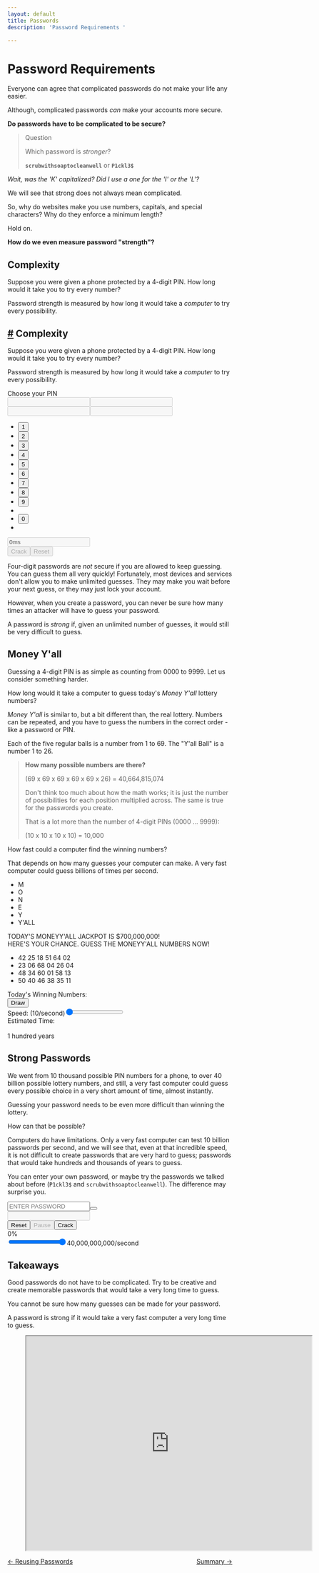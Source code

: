 ```yaml
---
layout: default
title: Passwords
description: 'Password Requirements '

---
```

# Password Requirements

Everyone can agree that complicated passwords do not make your life any
easier.

Although, complicated passwords _can_ make your accounts more secure.

**Do passwords have to be complicated to be secure?**

> Question
>
> Which password is _stronger_?
>
> **`scrubwithsoaptocleanwell`** or **`P1ckl3$`**

_Wait, was the 'K' capitalized? Did I use a one for the 'I' or the 'L'?_

We will see that strong does not always mean complicated.

So, why do websites make you use numbers, capitals, and special characters?
Why do they enforce a minimum length?

Hold on.

**How do we even measure password "strength"?**

## Complexity

Suppose you were given a phone protected by a 4-digit PIN. How long would it
take you to try every number?

Password strength is measured by how long it would take a _computer_ to try
every possibility.


<!-- Complexity Interactive Activity-->
<h2 id="complexity"><a href="#complexity" aria-hidden="true" class="header-anchor">#</a> Complexity</h2><p>Suppose you were given a phone protected by a 4-digit PIN. How long would it
take you to try every number?</p><p>Password strength is measured by how long it would take a <em>computer</em> to try
every possibility.</p><div class="phone" data-v-180bedf4><div id="google-pixel-2-xl" class="container grid-xl text-center" data-v-180bedf4><div class="columns" data-v-180bedf4><div class="column col-12" data-v-180bedf4><div class="device device-google-pixel-2-xl" data-v-180bedf4><div class="device-frame" data-v-180bedf4><div class="prompt" data-v-180bedf4>
              Choose your PIN
            </div><div class="pin" data-v-180bedf4><input disabled="disabled" data-v-180bedf4><input disabled="disabled" data-v-180bedf4><input disabled="disabled" data-v-180bedf4><input disabled="disabled" data-v-180bedf4></div><div class="numberpad" data-v-180bedf4><ul data-v-180bedf4><li data-v-180bedf4><button data-v-180bedf4>
                    1
                  </button></li><li data-v-180bedf4><button data-v-180bedf4>
                    2
                  </button></li><li data-v-180bedf4><button data-v-180bedf4>
                    3
                  </button></li><li data-v-180bedf4><button data-v-180bedf4>
                    4
                  </button></li><li data-v-180bedf4><button data-v-180bedf4>
                    5
                  </button></li><li data-v-180bedf4><button data-v-180bedf4>
                    6
                  </button></li><li data-v-180bedf4><button data-v-180bedf4>
                    7
                  </button></li><li data-v-180bedf4><button data-v-180bedf4>
                    8
                  </button></li><li data-v-180bedf4><button data-v-180bedf4>
                    9
                  </button></li><li data-v-180bedf4></li><li data-v-180bedf4><button data-v-180bedf4>0</button></li><li data-v-180bedf4></li></ul></div></div><div class="device-stripe" data-v-180bedf4></div><div class="device-header" data-v-180bedf4></div><div class="device-sensors" data-v-180bedf4></div><div class="device-btns" data-v-180bedf4></div><div class="device-power" data-v-180bedf4></div></div></div></div></div><div class="panel" data-v-180bedf4><div class="timer" data-v-180bedf4><i class="fas fa-stopwatch" data-v-180bedf4></i><input disabled="disabled" value="0ms" class="timer" data-v-180bedf4></div><div class="buttons" data-v-180bedf4><button disabled="disabled" class="crack" data-v-180bedf4>
        Crack
      </button><button disabled="disabled" class="reset" data-v-180bedf4>
        Reset
      </button></div></div></div>

<!-- Complexity Interactive Activity-->
      

Four-digit passwords are _not_ secure if you are allowed to keep guessing. You
can guess them all very quickly!  Fortunately, most devices and services don't
allow you to make unlimited guesses. They may make you wait before your next
guess, or they may just lock your account.

However, when you create a password, you can never be sure how many times an
attacker will have to guess your password.

A password is _strong_ if, given an unlimited number of guesses, it would still
be very difficult to guess.

## Money Y'all

Guessing a 4-digit PIN is as simple as counting from 0000 to 9999. Let us
consider something harder.

How long would it take a computer to guess today's _Money Y'all_ lottery
numbers?

_Money Y'all_ is similar to, but a bit different than, the real lottery.
Numbers can be repeated, and you have to guess the numbers in the correct order
\- like a password or PIN.

Each of the five regular balls is a number from 1 to 69. The "Y'all Ball" is a
number 1 to 26.

> **How many possible numbers are there?**
>
> (69 x 69 x 69 x 69 x 69 x 26) = 40,664,815,074
>
> Don't think too much about how the math works; it is just the number of
> possibilities for each position multiplied across. The same is true for the
> passwords you create.
>
> That is a lot more than the number of 4-digit PINs (0000 ... 9999):
>
> (10 x 10 x 10 x 10) = 10,000

How fast could a computer find the winning numbers?

That depends on how many guesses your computer can make. A very fast computer
could guess billions of times per second.

<!-- Money Yall Interactive Activity -->
<div class="lottery" data-v-24c48206><div class="ticket" data-v-24c48206><ul class="logo" data-v-24c48206><li data-v-24c48206>M</li><li data-v-24c48206>O</li><li data-v-24c48206>N</li><li data-v-24c48206>E</li><li data-v-24c48206>Y</li><li data-v-24c48206>Y'ALL</li></ul><div class="lead" data-v-24c48206>
      TODAY'S MONEYY'ALL JACKPOT IS $700,000,000!<br data-v-24c48206>
      HERE'S YOUR CHANCE.
      GUESS THE MONEYY'ALL NUMBERS NOW!
    </div><div class="ticket-numbers" data-v-24c48206><ul data-v-24c48206><li data-v-24c48206><span data-v-24c48206>
            42
          </span><span data-v-24c48206>
            25
          </span><span data-v-24c48206>
            18
          </span><span data-v-24c48206>
            51
          </span><span data-v-24c48206>
            64
          </span><span data-v-24c48206>
            02
          </span></li><li data-v-24c48206><span data-v-24c48206>
            23
          </span><span data-v-24c48206>
            06
          </span><span data-v-24c48206>
            68
          </span><span data-v-24c48206>
            04
          </span><span data-v-24c48206>
            26
          </span><span data-v-24c48206>
            04
          </span></li><li data-v-24c48206><span data-v-24c48206>
            48
          </span><span data-v-24c48206>
            34
          </span><span data-v-24c48206>
            60
          </span><span data-v-24c48206>
            01
          </span><span data-v-24c48206>
            58
          </span><span data-v-24c48206>
            13
          </span></li><li data-v-24c48206><span data-v-24c48206>
            50
          </span><span data-v-24c48206>
            40
          </span><span data-v-24c48206>
            46
          </span><span data-v-24c48206>
            38
          </span><span data-v-24c48206>
            35
          </span><span data-v-24c48206>
            11
          </span></li></ul></div><div class="barcode" data-v-24c48206><i data-v-24c48206></i><i data-v-24c48206></i><i data-v-24c48206></i><i data-v-24c48206></i><i data-v-24c48206></i><i data-v-24c48206></i><i data-v-24c48206></i><i data-v-24c48206></i><i data-v-24c48206></i><i data-v-24c48206></i><i data-v-24c48206></i><i data-v-24c48206></i><i data-v-24c48206></i><i data-v-24c48206></i><i data-v-24c48206></i><i data-v-24c48206></i><i data-v-24c48206></i><i data-v-24c48206></i><i data-v-24c48206></i><i data-v-24c48206></i><i data-v-24c48206></i><i data-v-24c48206></i><i data-v-24c48206></i><i data-v-24c48206></i><i data-v-24c48206></i><i data-v-24c48206></i><i data-v-24c48206></i><i data-v-24c48206></i><i data-v-24c48206></i><i data-v-24c48206></i></div></div><div class="panel" data-v-24c48206><span class="lead" data-v-24c48206>Today's Winning Numbers:</span><div class="winning-numbers" data-v-24c48206></div><button title="Draw lottery numbers to begin" data-tippy data-tippy-arrow="true" data-tippy-placement="left" data-tippy-trigger="manual" data-tippy-hideonclick="persistent" class="draw" data-v-24c48206>
      Draw
    </button><!----><div style="clear:both;" data-v-24c48206></div><div class="crack" data-v-24c48206><label data-v-24c48206>
        Speed: <span data-v-24c48206>(10/second)</span></label><input type="range" title="Adjust guess speed to see how long it will take to guess all possible numbers" data-tippy data-tippy-arrow="true" data-tippy-placement="bottom" data-tippy-trigger="manual" data-tippy-hideonclick="persistent" data-tippy-flip="false" min="1" max="10" value="1" class="slider" data-v-24c48206><div class="estimate" data-v-24c48206>
        Estimated Time:<br data-v-24c48206><br data-v-24c48206><i class="fas fa-stopwatch" data-v-24c48206></i><span data-v-24c48206>1 hundred years</span></div></div></div></div>

<!-- Money Yall Interactive Activity -->    


<Password-Lottery />

## Strong Passwords

We went from 10 thousand possible PIN numbers for a phone, to over 40 billion
possible lottery numbers, and still, a very fast computer could guess every
possible choice in a very short amount of time, almost instantly.

Guessing your password needs to be even more difficult than winning the
lottery.

How can that be possible?

Computers do have limitations. Only a very fast computer can test 10 billion
passwords per second, and we will see that, even at that incredible speed, it
is not difficult to create passwords that are very hard to guess; passwords
that would take hundreds and thousands of years to guess.

You can enter your own password, or maybe try the passwords we talked about
before (`P1ckl3$` and `scrubwithsoaptocleanwell`).  The difference may surprise
you.

<!-- Password Strength Interactive Activity -->
<div class="hsimp-wrapper" data-v-5d99dc0e><div class="hsimp" data-v-5d99dc0e><div class="password-input" data-v-5d99dc0e><input type="password" placeholder="ENTER PASSWORD" value="" data-v-5d99dc0e><button data-v-5d99dc0e><i class="fas fa-eye-slash" data-v-5d99dc0e></i></button></div><div class="password-cracker" data-v-d9a460fc data-v-5d99dc0e><div class="guess" data-v-d9a460fc><input disabled="disabled" value="" class="password" data-v-d9a460fc><div class="buttons" data-v-d9a460fc><button data-v-d9a460fc>Reset</button><button disabled="disabled" data-v-d9a460fc>Pause</button><button data-v-d9a460fc>Crack</button></div></div><div class="progress" data-v-d9a460fc><div class="bar" data-v-d9a460fc><div class="fill" style="width:0%;" data-v-d9a460fc></div></div><span data-v-d9a460fc>0%</span></div><!----><div class="speed" data-v-d9a460fc><input type="range" min="1" max="10" step="1" value="10" class="slider" data-v-d9a460fc><span data-v-d9a460fc>40,000,000,000/second</span></div><div style="clear:both;" data-v-d9a460fc></div><!----></div><div class="content" data-v-5d99dc0e><!----><dl data-v-5d99dc0e></dl></div></div></div>
<!-- Password Strength Interactive Activity -->

<Password-HSIMP />

## Takeaways

Good passwords do not have to be complicated. Try to be creative and
create memorable passwords that would take a very long time to guess.

You cannot be sure how many guesses can be made for your password.

A password is strong if it would take a very fast computer a very long time to
guess.

<!-- Tutorial Video -->
<figure class="video_container">
<iframe src="https://drive.google.com/file/d/15SZ0R6B-WLxzPR-6aQ2xVXPSXtJCSocI/preview" width="640" height="480"></iframe>
</figure>
<!-- Tutorial Video -->



 <span style="float:left;"> 
<a href="./reusing_passwords.html">← Reusing Passwords</a>
  </span> 
 <span style="float:right;">
  <a href="./passwords_summary.html ">Summary →</a>
  </span> 
<br />
<br />
